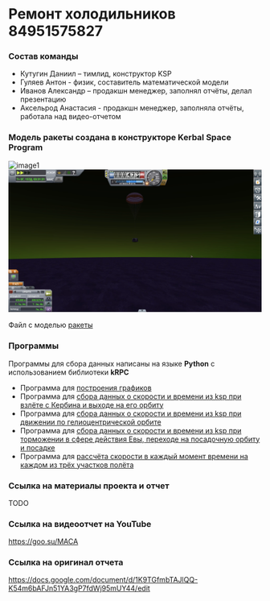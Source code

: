 # Ремонт холодильников 84951575827
### Состав команды
- Кутугин Даниил – тимлид, конструктор KSP
- Гуляев Антон - физик, составитель математической модели
- Иванов Александр – продакшн менеджер, заполнял отчёты, делал презентацию
- Аксельрод Анастасия - продакшн менеджер, заполняла отчёты, работала над видео-отчетом

### Модель ракеты создана в конструкторе Kerbal Space Program
![image1](https://github.com/dkutugin3/Remont-holodilnikov/blob/main/Pictures/launch.png)
![image2](https://github.com/dkutugin3/Remont-holodilnikov/blob/main/Pictures/land.png)

Файл с моделью [ракеты](Venus_5.craft)

### Программы 
Программы для сбора данных написаны на языке **Python** с использованием библиотеки **kRPC**
- Программа для [построения графиков](Programming/drawer.py)
- Программа для [сбора данных о скорости и времени из ksp при взлёте с Кербина и выходе на его орбиту](Programming/launch.py)
- Программа для [сбора данных о скорости и времени из ksp при движении по гелиоцентрической орбите](Programming/orbital_transition.py)
- Программа для [сбора данных о скорости и времени из ksp при торможении в сфере действия Евы, переходе на посадочную орбиту и посадке](Programming/eve_obt.py)
- Программа для [рассчёта скорости в каждый момент времени на каждом из трёх участков полёта](Programming/model_graphs.py ) 

### Ссылка на материалы проекта и отчет
TODO

### Ссылка на видеоотчет на YouTube
https://goo.su/MACA

### Ссылка на оригинал отчета
https://docs.google.com/document/d/1K9TGfmbTAJlQQ-K54m6bAFJn51YA3gP7fdWj95mUY44/edit
